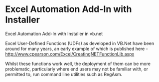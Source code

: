 # Excel Automation Add-In with Installer
Excel Automation Add-In with Installer in vb.net

Excel User-Defined Functions (UDFs) as developed in VB.Net have been around for many years, an early example of which is published here - http://www.cpearson.com/Excel/CreatingNETFunctionLib.aspx

Whilst these functions work well, the deployment of them can be more problematic, particularly where end users may not be familiar with, or permitted to, run command line utilities such as RegAsm. 

